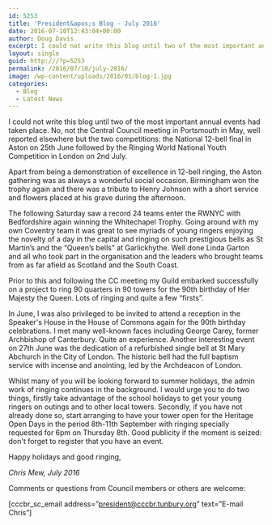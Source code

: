 ```yaml
---
id: 5253
title: 'President&apos;s Blog - July 2016'
date: 2016-07-10T12:43:04+00:00
author: Doug Davis
excerpt: I could not write this blog until two of the most important annual events had taken place. No, not the Central Council meeting in Portsmouth in May
layout: single
guid: http:///?p=5253
permalink: /2016/07/10/july-2016/
image: /wp-content/uploads/2016/01/blog-1.jpg
categories:
  - Blog
  - Latest News
---
```

I could not write this blog until two of the most important annual events had taken place. No, not the Central Council meeting in Portsmouth in May, well reported elsewhere but the two competitions: the National 12-bell final in Aston on 25th June followed by the Ringing World National Youth Competition in London on 2nd July.

Apart from being a demonstration of excellence in 12-bell ringing, the Aston gathering was as always a wonderful social occasion. Birmingham won the trophy again and there was a tribute to Henry Johnson with a short service and flowers placed at his grave during the afternoon.

The following Saturday saw a record 24 teams enter the RWNYC with Bedfordshire again winning the Whitechapel Trophy. Going around with my own Coventry team it was great to see myriads of young ringers enjoying the novelty of a day in the capital and ringing on such prestigious bells as St Martin’s and the “Queen’s bells” at Garlickhythe. Well done Linda Garton and all who took part in the organisation and the leaders who brought teams from as far afield as Scotland and the South Coast.

Prior to this and following the CC meeting my Guild embarked successfully on a project to ring 90 quarters in 90 towers for the 90th birthday of Her Majesty the Queen. Lots of ringing and quite a few &#8220;firsts&#8221;.

In June, I was also privileged to be invited to attend a reception in the Speaker&apos;s House in the House of Commons again for the 90th birthday celebrations. I met many well-known faces including George Carey, former Archbishop of Canterbury. Quite an experience. Another interesting event on 27th June was the dedication of a refurbished single bell at St Mary Abchurch in the City of London. The historic bell had the full baptism service with incense and anointing, led by the Archdeacon of London.

Whilst many of you will be looking forward to summer holidays, the admin work of ringing continues in the background. I would urge you to do two things, firstly take advantage of the school holidays to get your young ringers on outings and to other local towers. Secondly, if you have not already done so, start arranging to have your tower open for the Heritage Open Days in the period 8th-11th September with ringing specially requested for 6pm on Thursday 8th. Good publicity if the moment is seized: don&apos;t forget to register that you have an event.

Happy holidays and good ringing,

_Chris Mew, July 2016_

Comments or questions from Council members or others are welcome:

[cccbr\_sc\_email address=&#8221;president@cccbr.tunbury.org&#8221; text=&#8221;E-mail Chris&#8221;]
